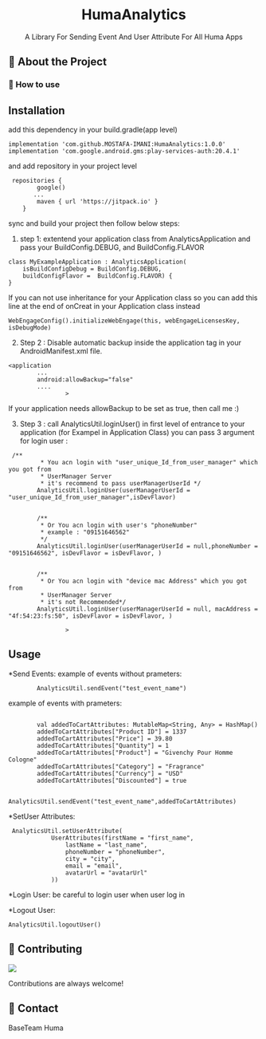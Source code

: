 
<div align="center">


  <h1>HumaAnalytics</h1>
  
  <p>
    A Library For Sending Event And User Attribute For All Huma Apps
  </p>
  
</div>

<!-- About the Library -->
## :star2: About the Project



<!-- TechStack -->
### :space_invader: How to use


Installation
-----------
add this dependency in your build.gradle(app level)
```
implementation 'com.github.MOSTAFA-IMANI:HumaAnalytics:1.0.0'
implementation 'com.google.android.gms:play-services-auth:20.4.1'
```

and add repository in your project level

```
 repositories {
        google()
       ...
        maven { url 'https://jitpack.io' }
    }
```

sync and build your project then follow below steps: 



1. step 1:
extentend your application class from AnalyticsApplication and pass your BuildConfig.DEBUG, and BuildConfig.FLAVOR
```
class MyExampleApplication : AnalyticsApplication(
    isBuildConfigDebug = BuildConfig.DEBUG,
    buildConfigFlavor =  BuildConfig.FLAVOR) {
}
```

If you can not use inheritance for your Application class so you can add this line at the end of onCreat in your Application class instead

```
WebEngageConfig().initializeWebEngage(this, webEngageLicensesKey, isDebugMode)
```

2. Step 2 : 
Disable automatic backup inside the application tag in your AndroidManifest.xml file.
```
<application
        ...
        android:allowBackup="false"
        ....
                >
```
If your application needs allowBackup to be set as true, then call me :)

3. Step 3 :
call AnalyticsUtil.loginUser() in first level of entrance to your application (for Exampel in Application Class)
you can pass 3 argument for login user :
```
 /**
         * You acn login with "user_unique_Id_from_user_manager" which you got from
         * UserManager Server
         * it's recommend to pass userManagerUserId */
        AnalyticsUtil.loginUser(userManagerUserId = "user_unique_Id_from_user_manager",isDevFlavor)


        /**
         * Or You acn login with user's "phoneNumber"
         * example : "09151646562"
         */
        AnalyticsUtil.loginUser(userManagerUserId = null,phoneNumber = "09151646562", isDevFlavor = isDevFlavor, )


        /**
         * Or You acn login with "device mac Address" which you got from
         * UserManager Server
         * it's not Recommended*/
        AnalyticsUtil.loginUser(userManagerUserId = null, macAddress = "4f:54:23:fs:50", isDevFlavor = isDevFlavor, )

                >
```


Usage
-----

*Send Events:
example of events without prameters:
```
        AnalyticsUtil.sendEvent("test_event_name")
```
example of events with prameters:
```

        val addedToCartAttributes: MutableMap<String, Any> = HashMap()
        addedToCartAttributes["Product ID"] = 1337
        addedToCartAttributes["Price"] = 39.80
        addedToCartAttributes["Quantity"] = 1
        addedToCartAttributes["Product"] = "Givenchy Pour Homme Cologne"
        addedToCartAttributes["Category"] = "Fragrance"
        addedToCartAttributes["Currency"] = "USD"
        addedToCartAttributes["Discounted"] = true

        AnalyticsUtil.sendEvent("test_event_name",addedToCartAttributes)
```

*SetUser Attributes:

```
 AnalyticsUtil.setUserAttribute(
            UserAttributes(firstName = "first_name",
                lastName = "last_name",
                phoneNumber = "phoneNumber",
                city = "city",
                email = "email",
                avatarUrl = "avatarUrl"
            ))
```

*Login User:
be careful to login user when user log in 

*Logout User: 

```
AnalyticsUtil.logoutUser()

```

<!-- Contributing -->
## :wave: Contributing

<a href="https://github.com/Louis3797/awesome-readme-template/graphs/contributors">
  <img src="https://contrib.rocks/image?repo=Louis3797/awesome-readme-template" />
</a>


Contributions are always welcome!


<!-- Contact -->
## :handshake: Contact

BaseTeam Huma 


